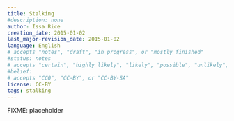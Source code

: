 ```yaml
---
title: Stalking
#description: none
author: Issa Rice
creation_date: 2015-01-02
last_major-revision_date: 2015-01-02
language: English
# accepts "notes", "draft", "in progress", or "mostly finished"
#status: notes
# accepts "certain", "highly likely", "likely", "possible", "unlikely", "highly unlikely", "remote", "impossible", "log", "emotional", or "fiction"
#belief: 
# accepts "CC0", "CC-BY", or "CC-BY-SA"
license: CC-BY
tags: stalking
---
```


FIXME: placeholder
